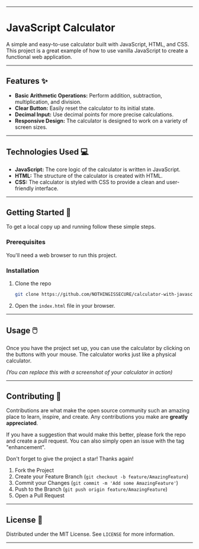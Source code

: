 
-----

# JavaScript Calculator

A simple and easy-to-use calculator built with JavaScript, HTML, and CSS. This project is a great example of how to use vanilla JavaScript to create a functional web application.

-----

## Features ✨

  * **Basic Arithmetic Operations:** Perform addition, subtraction, multiplication, and division.
  * **Clear Button:** Easily reset the calculator to its initial state.
  * **Decimal Input:** Use decimal points for more precise calculations.
  * **Responsive Design:** The calculator is designed to work on a variety of screen sizes.

-----

## Technologies Used 💻

  * **JavaScript:** The core logic of the calculator is written in JavaScript.
  * **HTML:** The structure of the calculator is created with HTML.
  * **CSS:** The calculator is styled with CSS to provide a clean and user-friendly interface.

-----

## Getting Started 🚀

To get a local copy up and running follow these simple steps.

### Prerequisites

You'll need a web browser to run this project.

### Installation

1.  Clone the repo
    ```sh
    git clone https://github.com/NOTHINGISSECURE/calculator-with-javascript.git
    ```
2.  Open the `index.html` file in your browser.

-----

## Usage 🖱️

Once you have the project set up, you can use the calculator by clicking on the buttons with your mouse. The calculator works just like a physical calculator.

*(You can replace this with a screenshot of your calculator in action)*

-----

## Contributing 🤝

Contributions are what make the open source community such an amazing place to learn, inspire, and create. Any contributions you make are **greatly appreciated**.

If you have a suggestion that would make this better, please fork the repo and create a pull request. You can also simply open an issue with the tag "enhancement".

Don't forget to give the project a star\! Thanks again\!

1.  Fork the Project
2.  Create your Feature Branch (`git checkout -b feature/AmazingFeature`)
3.  Commit your Changes (`git commit -m 'Add some AmazingFeature'`)
4.  Push to the Branch (`git push origin feature/AmazingFeature`)
5.  Open a Pull Request

-----

## License 📄

Distributed under the MIT License. See `LICENSE` for more information.

-----
